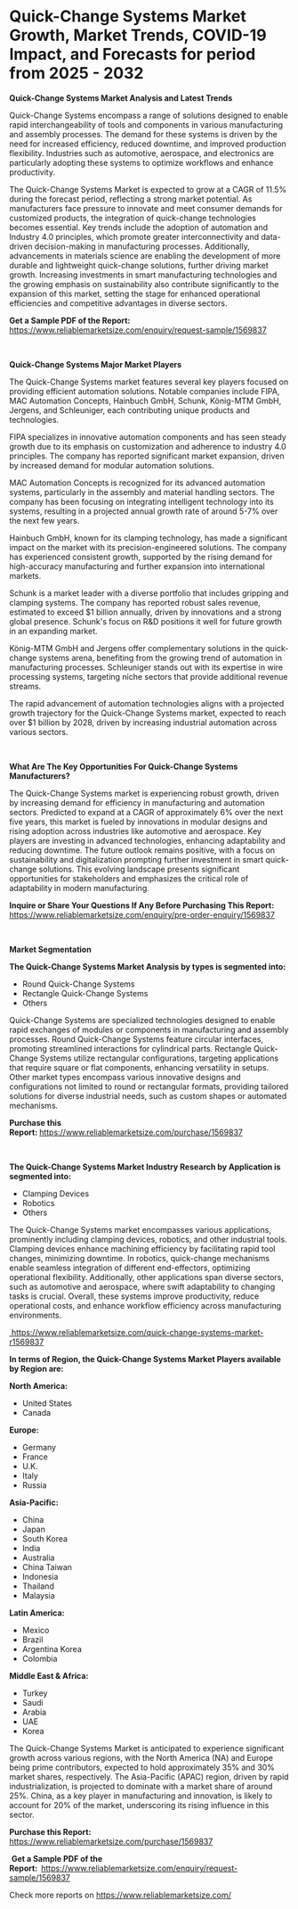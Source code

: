 <p><h1>Quick-Change Systems Market Growth, Market Trends, COVID-19 Impact, and Forecasts for period from 2025 - 2032</h1></p><p><strong>Quick-Change Systems Market Analysis and Latest Trends</strong></p>
<p><p>Quick-Change Systems encompass a range of solutions designed to enable rapid interchangeability of tools and components in various manufacturing and assembly processes. The demand for these systems is driven by the need for increased efficiency, reduced downtime, and improved production flexibility. Industries such as automotive, aerospace, and electronics are particularly adopting these systems to optimize workflows and enhance productivity.</p><p>The Quick-Change Systems Market is expected to grow at a CAGR of 11.5% during the forecast period, reflecting a strong market potential. As manufacturers face pressure to innovate and meet consumer demands for customized products, the integration of quick-change technologies becomes essential. Key trends include the adoption of automation and Industry 4.0 principles, which promote greater interconnectivity and data-driven decision-making in manufacturing processes. Additionally, advancements in materials science are enabling the development of more durable and lightweight quick-change solutions, further driving market growth. Increasing investments in smart manufacturing technologies and the growing emphasis on sustainability also contribute significantly to the expansion of this market, setting the stage for enhanced operational efficiencies and competitive advantages in diverse sectors.</p></p>
<p><strong>Get a Sample PDF of the Report:&nbsp;</strong> <a href="https://www.reliablemarketsize.com/enquiry/request-sample/1569837?utm_campaign=3104&utm_medium=2&utm_source=Github&utm_content=ia&utm_term=25032025&utm_id=quick-change-systems">https://www.reliablemarketsize.com/enquiry/request-sample/1569837</a></p>
<p>&nbsp;</p>
<p><strong>Quick-Change Systems Major Market Players</strong></p>
<p><p>The Quick-Change Systems market features several key players focused on providing efficient automation solutions. Notable companies include FIPA, MAC Automation Concepts, Hainbuch GmbH, Schunk, König-MTM GmbH, Jergens, and Schleuniger, each contributing unique products and technologies.</p><p>FIPA specializes in innovative automation components and has seen steady growth due to its emphasis on customization and adherence to industry 4.0 principles. The company has reported significant market expansion, driven by increased demand for modular automation solutions.</p><p>MAC Automation Concepts is recognized for its advanced automation systems, particularly in the assembly and material handling sectors. The company has been focusing on integrating intelligent technology into its systems, resulting in a projected annual growth rate of around 5-7% over the next few years.</p><p>Hainbuch GmbH, known for its clamping technology, has made a significant impact on the market with its precision-engineered solutions. The company has experienced consistent growth, supported by the rising demand for high-accuracy manufacturing and further expansion into international markets.</p><p>Schunk is a market leader with a diverse portfolio that includes gripping and clamping systems. The company has reported robust sales revenue, estimated to exceed $1 billion annually, driven by innovations and a strong global presence. Schunk's focus on R&D positions it well for future growth in an expanding market.</p><p>König-MTM GmbH and Jergens offer complementary solutions in the quick-change systems arena, benefiting from the growing trend of automation in manufacturing processes. Schleuniger stands out with its expertise in wire processing systems, targeting niche sectors that provide additional revenue streams.</p><p>The rapid advancement of automation technologies aligns with a projected growth trajectory for the Quick-Change Systems market, expected to reach over $1 billion by 2028, driven by increasing industrial automation across various sectors.</p></p>
<p>&nbsp;</p>
<p><strong>What Are The Key Opportunities For Quick-Change Systems Manufacturers?</strong></p>
<p><p>The Quick-Change Systems market is experiencing robust growth, driven by increasing demand for efficiency in manufacturing and automation sectors. Predicted to expand at a CAGR of approximately 6% over the next five years, this market is fueled by innovations in modular designs and rising adoption across industries like automotive and aerospace. Key players are investing in advanced technologies, enhancing adaptability and reducing downtime. The future outlook remains positive, with a focus on sustainability and digitalization prompting further investment in smart quick-change solutions. This evolving landscape presents significant opportunities for stakeholders and emphasizes the critical role of adaptability in modern manufacturing.</p></p>
<p><strong>Inquire or Share Your Questions If Any Before Purchasing This Report:</strong> <a href="https://www.reliablemarketsize.com/enquiry/pre-order-enquiry/1569837?utm_campaign=3104&utm_medium=2&utm_source=Github&utm_content=ia&utm_term=25032025&utm_id=quick-change-systems">https://www.reliablemarketsize.com/enquiry/pre-order-enquiry/1569837</a></p>
<p>&nbsp;</p>
<p><strong>Market Segmentation</strong></p>
<p><strong>The Quick-Change Systems Market Analysis by types is segmented into:</strong></p>
<p><ul><li>Round Quick-Change Systems</li><li>Rectangle Quick-Change Systems</li><li>Others</li></ul></p>
<p><p>Quick-Change Systems are specialized technologies designed to enable rapid exchanges of modules or components in manufacturing and assembly processes. Round Quick-Change Systems feature circular interfaces, promoting streamlined interactions for cylindrical parts. Rectangle Quick-Change Systems utilize rectangular configurations, targeting applications that require square or flat components, enhancing versatility in setups. Other market types encompass various innovative designs and configurations not limited to round or rectangular formats, providing tailored solutions for diverse industrial needs, such as custom shapes or automated mechanisms.</p></p>
<p><strong>Purchase this Report:&nbsp;</strong><a href="https://www.reliablemarketsize.com/purchase/1569837?utm_campaign=3104&utm_medium=2&utm_source=Github&utm_content=ia&utm_term=25032025&utm_id=quick-change-systems">https://www.reliablemarketsize.com/purchase/1569837</a></p>
<p>&nbsp;</p>
<p><strong>The Quick-Change Systems Market Industry Research by Application is segmented into:</strong></p>
<p><ul><li>Clamping Devices</li><li>Robotics</li><li>Others</li></ul></p>
<p><p>The Quick-Change Systems market encompasses various applications, prominently including clamping devices, robotics, and other industrial tools. Clamping devices enhance machining efficiency by facilitating rapid tool changes, minimizing downtime. In robotics, quick-change mechanisms enable seamless integration of different end-effectors, optimizing operational flexibility. Additionally, other applications span diverse sectors, such as automotive and aerospace, where swift adaptability to changing tasks is crucial. Overall, these systems improve productivity, reduce operational costs, and enhance workflow efficiency across manufacturing environments.</p></p>
<p><a href="https://www.reliablemarketsize.com/quick-change-systems-market-r1569837?utm_campaign=3104&utm_medium=2&utm_source=Github&utm_content=ia&utm_term=25032025&utm_id=quick-change-systems">&nbsp;https://www.reliablemarketsize.com/quick-change-systems-market-r1569837</a></p>
<p><strong>In terms of Region, the Quick-Change Systems Market Players available by Region are:</strong></p>
<p>
    <p> <strong> North America: </strong>
        <ul>
            <li>United States</li>
            <li>Canada</li>
        </ul>
        </p> 
    <p> <strong> Europe: </strong>
        <ul>
            <li>Germany</li>
            <li>France</li>
            <li>U.K.</li>
            <li>Italy</li>
            <li>Russia</li>
        </ul>
        </p> 
    <p> <strong> Asia-Pacific: </strong>
        <ul>
            <li>China</li>
            <li>Japan</li>
            <li>South Korea</li>
            <li>India</li>
            <li>Australia</li>
            <li>China Taiwan</li>
            <li>Indonesia</li>
            <li>Thailand</li>
            <li>Malaysia</li>
        </ul>
        </p> 
    <p> <strong> Latin America: </strong>
        <ul>
            <li>Mexico</li>
            <li>Brazil</li>
            <li>Argentina Korea</li>
            <li>Colombia</li>
        </ul>
        </p> 
    <p> <strong> Middle East & Africa: </strong>
        <ul>
            <li>Turkey</li>
            <li>Saudi</li>
            <li>Arabia</li>
            <li>UAE</li>
            <li>Korea</li>
        </ul>
    </p>
    </p>
<p><p>The Quick-Change Systems Market is anticipated to experience significant growth across various regions, with the North America (NA) and Europe being prime contributors, expected to hold approximately 35% and 30% market shares, respectively. The Asia-Pacific (APAC) region, driven by rapid industrialization, is projected to dominate with a market share of around 25%. China, as a key player in manufacturing and innovation, is likely to account for 20% of the market, underscoring its rising influence in this sector.</p></p>
<p><strong>Purchase this Report: </strong><a href="https://www.reliablemarketsize.com/purchase/1569837?utm_campaign=3104&utm_medium=2&utm_source=Github&utm_content=ia&utm_term=25032025&utm_id=quick-change-systems">https://www.reliablemarketsize.com/purchase/1569837</a></p>
<p>&nbsp;<strong>Get a Sample PDF of the Report:&nbsp;&nbsp;</strong><a href="https://www.reliablemarketsize.com/enquiry/request-sample/1569837?utm_campaign=3104&utm_medium=2&utm_source=Github&utm_content=ia&utm_term=25032025&utm_id=quick-change-systems">https://www.reliablemarketsize.com/enquiry/request-sample/1569837</a></p>
<p><strong></strong></p>
<p>Check more reports on <a href="https://www.reliablemarketsize.com/?utm_campaign=3104&utm_medium=2&utm_source=Github&utm_content=ia&utm_term=25032025&utm_id=quick-change-systems">https://www.reliablemarketsize.com/</a></p>